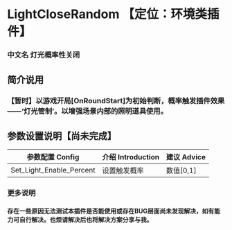 # LightCloseRandom  【定位：环境类插件】
### 中文名 灯光概率性关闭

## 简介说用
### 【暂时】以游戏开局[OnRoundStart]为初始判断，概率触发插件效果——‘灯光管制’。以增强场景内部的照明道具使用。

## 参数设置说明【尚未完成】
|参数配置 Config| 介绍 Introduction |建议 Advice|
|--|--|--|
|Set_Light_Enable_Percent|设置触发概率|数值[0,1]|

### 更多说明
#### 存在一些原因无法测试本插件是否能使用或存在BUG层面尚未发现解决，如有能力可自行解决。也烦请解决后也将解决方案分享与我。
